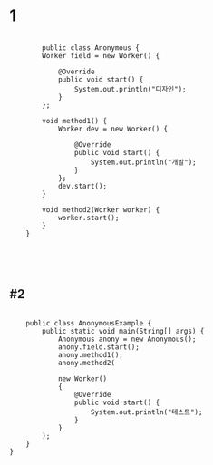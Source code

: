 # 1
<pre>
<code>
        public class Anonymous {
        Worker field = new Worker() {

            @Override
            public void start() {
                System.out.println("디자인");
            }
        };

        void method1() {
            Worker dev = new Worker() {
                
                @Override
                public void start() {
                    System.out.println("개발");
                }
            };
            dev.start();
        }

        void method2(Worker worker) {
            worker.start();
        }
    }


        
</code>
</pre>

#2
-------------
<pre>
<code>
    public class AnonymousExample {
        public static void main(String[] args) {
            Anonymous anony = new Anonymous();
            anony.field.start();
            anony.method1();
            anony.method2(

            new Worker()
            {
                @Override
                public void start() {
                    System.out.println("테스트");
                }
            }
        );
    }
}

</code>
</pre>
